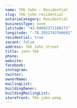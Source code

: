 ```yaml
---
name: 76b John – Residential
slug: 76b-john-residential
ontarioCategory: Residential
businessType: none
latitude: "43.94992371188273"
longitude: "-78.2952743768692"
residential: true
vacant: false
address: 76b John Street
title: john-76b
phone:
website:
facebook:
instagram:
twitter:
ownerName:
mailingList:
buildingOwner:
buildingMailingList:
storefront: 76b-john.webp
---
```


